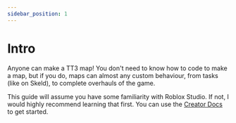 ```yaml
---
sidebar_position: 1
---
```


# Intro

Anyone can make a TT3 map! You don't need to know how to code to make a map, but if you do, maps can almost any custom behaviour, from tasks (like on Skeld), to complete overhauls of the game.

This guide will assume you have some familiarity with Roblox Studio. If not, I would highly recommend learning that first. You can use the [Creator Docs](https://create.roblox.com/docs) to get started.